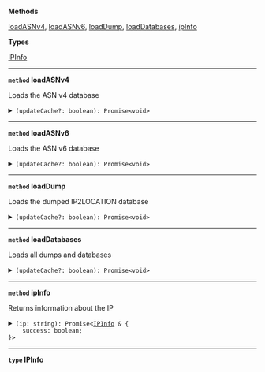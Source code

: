 





**Methods**

<a href="#loadasnv4">loadASNv4</a>, <a href="#loadasnv6">loadASNv6</a>, <a href="#loaddump">loadDump</a>, <a href="#loaddatabases">loadDatabases</a>, <a href="#ipinfo">ipInfo</a>






**Types**

<a href="#ipinfo">IPInfo</a>


<hr />

<strong id="loadasnv4"><code>method</code>  loadASNv4</strong>



<p>

Loads the ASN v4 database

</p>

<details>
<summary>
<code>(updateCache?: boolean): Promise&lt;void&gt;</code>
</summary><br />



<strong>Params</strong>

<table>
    <thead>
        <th align="left">Name</th>
        <th align="left">Type</th>
        <th align="center">Optional</th>
        <th align="left">Description</th>
    </thead>
    <tbody>
        <tr>
            <td>updateCache</td>
            <td><code>boolean</code></td>
            <td align="center">✓</td>
            <td></td>
        </tr>
    </tbody>
</table>

<strong>Returns</strong>: <code>Promise&lt;void&gt;</code> 

<br />
</details>






<hr />

<strong id="loadasnv6"><code>method</code>  loadASNv6</strong>



<p>

Loads the ASN v6 database

</p>

<details>
<summary>
<code>(updateCache?: boolean): Promise&lt;void&gt;</code>
</summary><br />



<strong>Params</strong>

<table>
    <thead>
        <th align="left">Name</th>
        <th align="left">Type</th>
        <th align="center">Optional</th>
        <th align="left">Description</th>
    </thead>
    <tbody>
        <tr>
            <td>updateCache</td>
            <td><code>boolean</code></td>
            <td align="center">✓</td>
            <td></td>
        </tr>
    </tbody>
</table>

<strong>Returns</strong>: <code>Promise&lt;void&gt;</code> 

<br />
</details>






<hr />

<strong id="loaddump"><code>method</code>  loadDump</strong>



<p>

Loads the dumped IP2LOCATION database

</p>

<details>
<summary>
<code>(updateCache?: boolean): Promise&lt;void&gt;</code>
</summary><br />



<strong>Params</strong>

<table>
    <thead>
        <th align="left">Name</th>
        <th align="left">Type</th>
        <th align="center">Optional</th>
        <th align="left">Description</th>
    </thead>
    <tbody>
        <tr>
            <td>updateCache</td>
            <td><code>boolean</code></td>
            <td align="center">✓</td>
            <td></td>
        </tr>
    </tbody>
</table>

<strong>Returns</strong>: <code>Promise&lt;void&gt;</code> 

<br />
</details>






<hr />

<strong id="loaddatabases"><code>method</code>  loadDatabases</strong>



<p>

Loads all dumps and databases

</p>

<details>
<summary>
<code>(updateCache?: boolean): Promise&lt;void&gt;</code>
</summary><br />



<strong>Params</strong>

<table>
    <thead>
        <th align="left">Name</th>
        <th align="left">Type</th>
        <th align="center">Optional</th>
        <th align="left">Description</th>
    </thead>
    <tbody>
        <tr>
            <td>updateCache</td>
            <td><code>boolean</code></td>
            <td align="center">✓</td>
            <td></td>
        </tr>
    </tbody>
</table>

<strong>Returns</strong>: <code>Promise&lt;void&gt;</code> 

<br />
</details>






<hr />

<strong id="ipinfo"><code>method</code>  ipInfo</strong>



<p>

Returns information about the IP

</p>

<details>
<summary>
<code>(ip: string): Promise&lt;<a href="#ipinfo">IPInfo</a> & {
    success: boolean;
}&gt;</code>
</summary><br />



<strong>Params</strong>

<table>
    <thead>
        <th align="left">Name</th>
        <th align="left">Type</th>
        <th align="center">Optional</th>
        <th align="left">Description</th>
    </thead>
    <tbody>
        <tr>
            <td>ip</td>
            <td><code>string</code></td>
            <td align="center"></td>
            <td>IP address</td>
        </tr>
    </tbody>
</table>

<strong>Returns</strong>: <code>Promise&lt;<a href="#ipinfo">IPInfo</a> & {     success: boolean; }&gt;</code> IPInfo - When success is false, all values are filled with placeholders.

<br />
</details>






<hr />

<strong id="ipinfo"><code>type</code>  IPInfo</strong>





<pre></pre>


